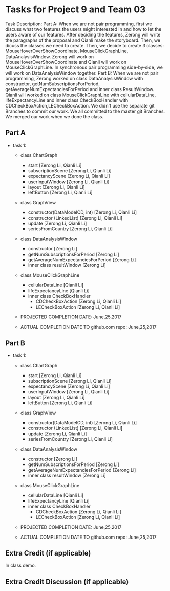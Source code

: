 Tasks for Project 9 and Team 03
=====================================
Task Description:
Part A:
When we are not pair programming, first we discuss what two features the users might interested in and how to let the users aware of our features. After deciding the features, Zerong will write the paragraphs of the proposal and Qianli make the storyboard. Then, we dicuss the classes we need to create. Then, we decide to create 3 classes: MouseHoverOverShowCoordinate, MouseClickGraphLine, DataAnalysisWindow. Zerong will work on MouseHoverOverShowCoordinate and Qianli will work on MouseClickGraphLine. In synchronous pair programming side-by-side, we will work on DataAnalysisWindow together.
Part B:
When we are not pair programming, Zerong worked on class DataAnalysisWindow with constructor, getNumSubscriptionsForPeriod, getAverageNumExpectanciesForPeriod and inner class ResultWindow. Qianli will worked on class MouseClickGraphLine with cellularDataLine, lifeExpectancyLine and inner class CheckBoxHandler with CDCheckBoxAction,LECheckBoxAction. We didn't use the separate git Branches to commit our work. We all committed to the master git Branches.  We merged our work when we done the class.


Part A
---------

- task 1:
    - class ChartGraph
      - start [Zerong Li, Qianli Li]
      - subscriptionScene [Zerong Li, Qianli Li]
      - expectancyScene [Zerong Li, Qianli Li]
      - userInputWindow [Zerong Li, Qianli Li]
      - layout [Zerong Li, Qianli Li]
      - leftButton [Zerong Li, Qianli Li]


    - class GraphView
      - constructor(DataModelCD, int) [Zerong Li, Qianli Li]
      - constructor (LinkedList<CellularDataCountry>) [Zerong Li, Qianli Li]
      - update [Zerong Li, Qianli Li]
      - seriesFromCountry [Zerong Li, Qianli Li]

    - class DataAnalysisWindow
      - constructor [Zerong Li]
      - getNumSubscriptionsForPeriod [Zerong Li]
      - getAverageNumExpectanciesForPeriod [Zerong Li]
      - inner class resultWindow [Zerong Li]

    - class MouseClickGraphLine
      - cellularDataLine [Qianli Li]
      - lifeExpectancyLine [Qianli Li]
      - inner class CheckBoxHandler
        - CDCheckBoxAction [Zerong Li, Qianli Li]
        - LECheckBoxAction [Zerong Li, Qianli Li]

    - PROJECTED COMPLETION DATE: June,25,2017
    - ACTUAL COMPLETION DATE TO github.com repo: June,25,2017

Part B
---------
- task 1:
    - class ChartGraph
      - start [Zerong Li, Qianli Li]
      - subscriptionScene [Zerong Li, Qianli Li]
      - expectancyScene [Zerong Li, Qianli Li]
      - userInputWindow [Zerong Li, Qianli Li]
      - layout [Zerong Li, Qianli Li]
      - leftButton [Zerong Li, Qianli Li]


    - class GraphView
      - constructor(DataModelCD, int) [Zerong Li, Qianli Li]
      - constructor (LinkedList<CellularDataCountry>) [Zerong Li, Qianli Li]
      - update [Zerong Li, Qianli Li]
      - seriesFromCountry [Zerong Li, Qianli Li]

    - class DataAnalysisWindow
      - constructor [Zerong Li]
      - getNumSubscriptionsForPeriod [Zerong Li]
      - getAverageNumExpectanciesForPeriod [Zerong Li]
      - inner class resultWindow [Zerong Li]

    - class MouseClickGraphLine
      - cellularDataLine [Qianli Li]
      - lifeExpectancyLine [Qianli Li]
      - inner class CheckBoxHandler
        - CDCheckBoxAction [Zerong Li, Qianli Li]
        - LECheckBoxAction [Zerong Li, Qianli Li]

    - PROJECTED COMPLETION DATE: June,25,2017
    - ACTUAL COMPLETION DATE TO github.com repo: June,25,2017


Extra Credit (if applicable)
-----------------------
In class demo.


Extra Credit Discussion (if applicable)
-----------------------
